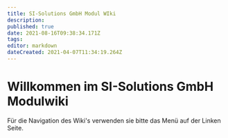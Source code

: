 ```yaml
---
title: SI-Solutions GmbH Modul WIki
description: 
published: true
date: 2021-08-16T09:38:34.171Z
tags: 
editor: markdown
dateCreated: 2021-04-07T11:34:19.264Z
---
```


# Willkommen im SI-Solutions GmbH Modulwiki

Für die Navigation des Wiki's verwenden sie bitte das Menü auf der Linken Seite.

